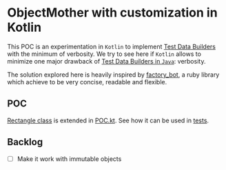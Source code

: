 # ObjectMother with customization in Kotlin

This POC is an experimentation in `Kotlin` to implement [Test Data Builders](http://wiki.c2.com/?TestDataBuilder) with the minimum of verbosity. We try to see here if `Kotlin` allows to minimize one major drawback of [Test Data Builders in `Java`](https://blog.sogilis.com/posts/2019-01-11-object-mother-builder-java/): verbosity.

The solution explored here is heavily inspired by [factory_bot](https://github.com/thoughtbot/factory_bot), a ruby library which achieve to be very concise, readable and flexible.

## POC

[Rectangle class](src/main/kotlin/Rectangle.kt) is extended in [POC.kt](src/test/kotlin/v1/POC.kt). See how it can be used in [tests](src/test/kotlin/Test.kt).

## Backlog

- [ ] Make it work with immutable objects
